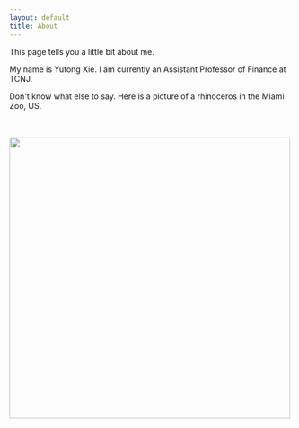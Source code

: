 ```yaml
---
layout: default
title: About
---
```


This page tells you a little bit about me. 

My name is Yutong Xie. I am currently an Assistant Professor of Finance at TCNJ. 

Don't know what else to say. Here is a picture of a rhinoceros in the Miami Zoo, US. 

<picture align = "center">
    <br><br>
    <img src="/assets/images/rhino.jpeg" width = "500">
</picture>

<!-- I learn to create all the pages from https://jekyllrb.com/docs/step-by-step/05-includes/ -->